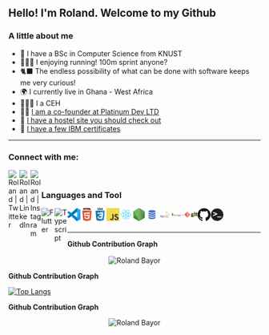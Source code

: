 ## Hello! I'm Roland. Welcome to my Github

### A little about me

- 📃 I have a BSc in Computer Science from KNUST
- 🏃🏾‍♂️ I enjoying running! 100m sprint anyone?
- 🐈‍⬛ The endless possibility of what can be done with software keeps me very curious!
- 🌍 I currently live in Ghana - West Africa
- 🧑🏾‍💻 I a CEH
- 👨🏾 [I am a co-founder at Platinum Dev LTD][website]
- 🏡 [I have a hostel site you should check out][hostel]
- 📃 [I have a few IBM certificates][ibm]

---

### Connect with me:

[<img align="left" alt="Roland | Twitter" width="22px" src="https://cdn.jsdelivr.net/npm/simple-icons@v3/icons/twitter.svg" />][twitter]
[<img align="left" alt="Roland | LinkedIn" width="22px" src="https://cdn.jsdelivr.net/npm/simple-icons@v3/icons/linkedin.svg" />][linkedin]
[<img align="left" alt="Roland | Instagram" width="22px" src="https://cdn.jsdelivr.net/npm/simple-icons@v3/icons/instagram.svg" />][instagram]
<br />

### Languages and Tool

[<img align="left" alt="Flutter" width="26px" src="https://user-images.githubusercontent.com/30560029/147668454-4a66abb1-bb0e-49b0-b562-5d15e853e6a2.png" />][website]
[<img align="left" alt="Typescript" width="26px" src="https://user-images.githubusercontent.com/30560029/147668427-78786e05-cb7c-4e24-9b2a-40efa0d67071.png" />][website]
[<img align="left" alt="Visual Studio Code" width="26px" src="https://raw.githubusercontent.com/github/explore/80688e429a7d4ef2fca1e82350fe8e3517d3494d/topics/visual-studio-code/visual-studio-code.png" />][website]
[<img align="left" alt="HTML5" width="26px" src="https://raw.githubusercontent.com/github/explore/80688e429a7d4ef2fca1e82350fe8e3517d3494d/topics/html/html.png" />][website]
[<img align="left" alt="CSS3" width="26px" src="https://raw.githubusercontent.com/github/explore/80688e429a7d4ef2fca1e82350fe8e3517d3494d/topics/css/css.png" />][website]
[<img align="left" alt="JavaScript" width="26px" src="https://raw.githubusercontent.com/github/explore/80688e429a7d4ef2fca1e82350fe8e3517d3494d/topics/javascript/javascript.png" />][website]
[<img align="left" alt="React" width="26px" src="https://raw.githubusercontent.com/github/explore/80688e429a7d4ef2fca1e82350fe8e3517d3494d/topics/react/react.png" />][website]
[<img align="left" alt="Node.js" width="26px" src="https://raw.githubusercontent.com/github/explore/80688e429a7d4ef2fca1e82350fe8e3517d3494d/topics/nodejs/nodejs.png" />][website]
[<img align="left" alt="SQL" width="26px" src="https://raw.githubusercontent.com/github/explore/80688e429a7d4ef2fca1e82350fe8e3517d3494d/topics/sql/sql.png" />][website]
[<img align="left" alt="MySQL" width="26px" src="https://raw.githubusercontent.com/github/explore/80688e429a7d4ef2fca1e82350fe8e3517d3494d/topics/mysql/mysql.png" />][website]
[<img align="left" alt="MongoDB" width="26px" src="https://raw.githubusercontent.com/github/explore/80688e429a7d4ef2fca1e82350fe8e3517d3494d/topics/mongodb/mongodb.png" />][website]
[<img align="left" alt="Git" width="26px" src="https://raw.githubusercontent.com/github/explore/80688e429a7d4ef2fca1e82350fe8e3517d3494d/topics/git/git.png" />][website]
[<img align="left" alt="GitHub" width="26px" src="https://raw.githubusercontent.com/github/explore/78df643247d429f6cc873026c0622819ad797942/topics/github/github.png" />][website]
[<img align="left" alt="Terminal" width="26px" src="https://raw.githubusercontent.com/github/explore/80688e429a7d4ef2fca1e82350fe8e3517d3494d/topics/terminal/terminal.png" />][website]
<br />
<br />

---

<summary><b>Github Contribution Graph</b></summary>
<p align="center"><img height="180em" src="https://github-profile-summary-cards.vercel.app/api/cards/profile-details?username=RBayor&theme=github_dark" alt="Roland Bayor" align = "center"/></p>
<!-- [![Rolands's GitHub stats](https://github-readme-stats.vercel.app/api?username=RBayor&count_private=true&show_icons=true&theme=dark)](https://github.com/RBayor/github-readme-stats) -->

<summary><b>Github Contribution Graph</b></summary>

[![Top Langs](https://github-readme-stats.vercel.app/api/top-langs/?username=RBayor&langs_count=5&theme=dark&layout=compactt&hide_border=true)](https://github.com/anuraghazra/github-readme-stats)

<summary><b>Github Contribution Graph</b></summary>
<p align="center"<a href="#"><img alt="Roland Bayor" src="https://activity-graph.herokuapp.com/graph?username=RBayor&bg_color=0D1117&color=BF40BF&line=BF40BF&point=FFFFFF&hide_border=true&" /></a></p>

<br />
<br />

[website]: https://www.platinumgh.com/
[twitter]: https://twitter.com/TheRealRoland_
[linkedin]: https://www.linkedin.com/in/roland-bayor/
[instagram]: https://www.instagram.com/rolandbayor/
[hostel]: https://hostelhubgh.com/
[ibm]: https://www.credly.com/users/roland-bayor
